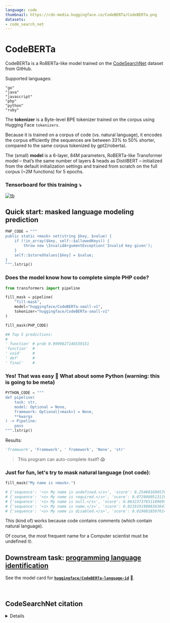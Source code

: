 ```yaml
---
language: code
thumbnail: https://cdn-media.huggingface.co/CodeBERTa/CodeBERTa.png
datasets:
- code_search_net
---
```


# CodeBERTa

CodeBERTa is a RoBERTa-like model trained on the [CodeSearchNet](https://github.blog/2019-09-26-introducing-the-codesearchnet-challenge/) dataset from GitHub.

Supported languages:

```shell
"go"
"java"
"javascript"
"php"
"python"
"ruby"
```

The **tokenizer** is a Byte-level BPE tokenizer trained on the corpus using Hugging Face `tokenizers`.

Because it is trained on a corpus of code (vs. natural language), it encodes the corpus efficiently (the sequences are between 33% to 50% shorter, compared to the same corpus tokenized by gpt2/roberta).

The (small) **model** is a 6-layer, 84M parameters, RoBERTa-like Transformer model – that’s the same number of layers & heads as DistilBERT – initialized from the default initialization settings and trained from scratch on the full corpus (~2M functions) for 5 epochs.

### Tensorboard for this training ⤵️

[![tb](https://cdn-media.huggingface.co/CodeBERTa/tensorboard.png)](https://tensorboard.dev/experiment/irRI7jXGQlqmlxXS0I07ew/#scalars)

## Quick start: masked language modeling prediction

```python
PHP_CODE = """
public static <mask> set(string $key, $value) {
	if (!in_array($key, self::$allowedKeys)) {
		throw new \InvalidArgumentException('Invalid key given');
	}
	self::$storedValues[$key] = $value;
}
""".lstrip()
```

### Does the model know how to complete simple PHP code?

```python
from transformers import pipeline

fill_mask = pipeline(
    "fill-mask",
    model="huggingface/CodeBERTa-small-v1",
    tokenizer="huggingface/CodeBERTa-small-v1"
)

fill_mask(PHP_CODE)

## Top 5 predictions:
# 
' function' # prob 0.9999827146530151
'function'  # 
' void'     # 
' def'      # 
' final'    # 
```

### Yes! That was easy 🎉 What about some Python (warning: this is going to be meta)

```python
PYTHON_CODE = """
def pipeline(
    task: str,
    model: Optional = None,
    framework: Optional[<mask>] = None,
    **kwargs
) -> Pipeline:
	pass
""".lstrip()
```

Results:
```python
'framework', 'Framework', ' framework', 'None', 'str'
```

> This program can auto-complete itself! 😱

### Just for fun, let's try to mask natural language (not code):

```python
fill_mask("My name is <mask>.")

# {'sequence': '<s> My name is undefined.</s>', 'score': 0.2548016905784607, 'token': 3353}
# {'sequence': '<s> My name is required.</s>', 'score': 0.07290805131196976, 'token': 2371}
# {'sequence': '<s> My name is null.</s>', 'score': 0.06323737651109695, 'token': 469}
# {'sequence': '<s> My name is name.</s>', 'score': 0.021919190883636475, 'token': 652}
# {'sequence': '<s> My name is disabled.</s>', 'score': 0.019681859761476517, 'token': 7434}
```

This (kind of) works because code contains comments (which contain natural language).

Of course, the most frequent name for a Computer scientist must be undefined 🤓.


## Downstream task: [programming language identification](https://huggingface.co/huggingface/CodeBERTa-language-id)

See the model card for **[`huggingface/CodeBERTa-language-id`](https://huggingface.co/huggingface/CodeBERTa-language-id)** 🤯.

<br>

## CodeSearchNet citation

<details>

```bibtex
@article{husain_codesearchnet_2019,
	title = {{CodeSearchNet} {Challenge}: {Evaluating} the {State} of {Semantic} {Code} {Search}},
	shorttitle = {{CodeSearchNet} {Challenge}},
	url = {http://arxiv.org/abs/1909.09436},
	urldate = {2020-03-12},
	journal = {arXiv:1909.09436 [cs, stat]},
	author = {Husain, Hamel and Wu, Ho-Hsiang and Gazit, Tiferet and Allamanis, Miltiadis and Brockschmidt, Marc},
	month = sep,
	year = {2019},
	note = {arXiv: 1909.09436},
}
```

</details>
